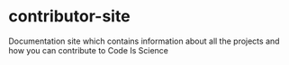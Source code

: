 # contributor-site
Documentation site which contains information about all the projects and how you can contribute to Code Is Science
